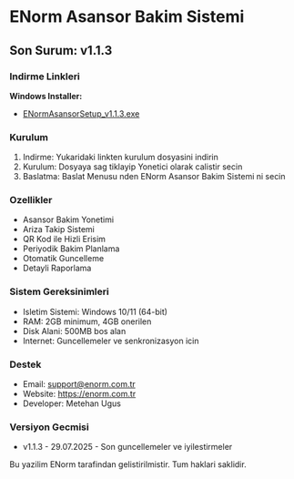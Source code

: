 ﻿# ENorm Asansor Bakim Sistemi

## Son Surum: v1.1.3

### Indirme Linkleri

**Windows Installer:**
- [ENormAsansorSetup_v1.1.3.exe](https://github.com/metehan-ugus/ENorm-Release/releases/latest/download/ENormAsansorSetup_v1.1.3.exe)

### Kurulum

1. Indirme: Yukaridaki linkten kurulum dosyasini indirin
2. Kurulum: Dosyaya sag tiklayip Yonetici olarak calistir secin
3. Baslatma: Baslat Menusu nden ENorm Asansor Bakim Sistemi ni secin

### Ozellikler

- Asansor Bakim Yonetimi
- Ariza Takip Sistemi
- QR Kod ile Hizli Erisim
- Periyodik Bakim Planlama
- Otomatik Guncelleme
- Detayli Raporlama

### Sistem Gereksinimleri

- Isletim Sistemi: Windows 10/11 (64-bit)
- RAM: 2GB minimum, 4GB onerilen
- Disk Alani: 500MB bos alan
- Internet: Guncellemeler ve senkronizasyon icin

### Destek

- Email: support@enorm.com.tr
- Website: https://enorm.com.tr
- Developer: Metehan Ugus

### Versiyon Gecmisi

- v1.1.3 - 29.07.2025 - Son guncellemeler ve iyilestirmeler

Bu yazilim ENorm tarafindan gelistirilmistir. Tum haklari saklidir.

